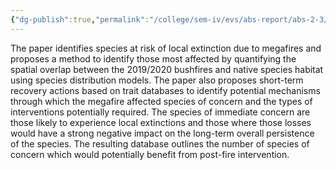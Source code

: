 ```yaml
---
{"dg-publish":true,"permalink":"/college/sem-iv/evs/abs-report/abs-2-3/"}
---
```



The paper identifies species at risk of local extinction due to megafires and proposes a method to identify those most affected by quantifying the spatial overlap between the 2019/2020 bushfires and native species habitat using species distribution models. The paper also proposes short-term recovery actions based on trait databases to identify potential mechanisms through which the megafire affected species of concern and the types of interventions potentially required. The species of immediate concern are those likely to experience local extinctions and those where those losses would have a strong negative impact on the long-term overall persistence of the species. The resulting database outlines the number of species of concern which would potentially benefit from post-fire intervention.